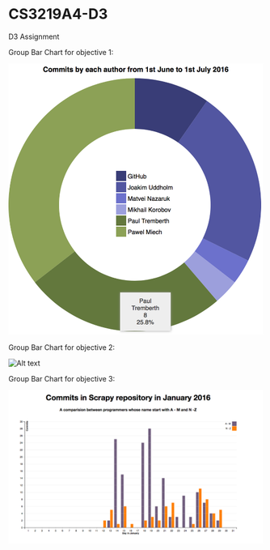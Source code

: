 # CS3219A4-D3
D3 Assignment

Group Bar Chart for objective 1:

![Alt text](/obj1/pieChart.png "Pie Chart")

Group Bar Chart for objective 2:

![Alt text](/obj2/group_bar_chart.png "Group Bar Chart")

Group Bar Chart for objective 3:

![Alt text](/obj3/group_bar_chart.png "Group Bar Chart")

